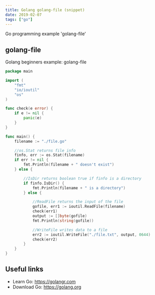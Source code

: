 ```yaml
---
title: Golang golang-file (snippet)
date: 2019-02-07
tags: ["go"]
---
```

Go programming example 'golang-file'


## golang-file

Golang beginners example: golang-file

```go
package main

import (
	"fmt"
	"io/ioutil"
	"os"
)

func check(e error) {
	if e != nil {
		panic(e)
	}
}

func main() {
	filename := "./file.go"

	//os.Stat returns file info
	finfo, err := os.Stat(filename)
	if err != nil {
		fmt.Println(filename + " doesn't exist")
	} else {

		//IsDir returns boolean true if finfo is a directory
		if finfo.IsDir() {
			fmt.Println(filename + " is a directory")
		} else {

			//ReadFile returns the input of the file
			gofile, err1 := ioutil.ReadFile(filename)
			check(err1)
			output := []byte(gofile)
			fmt.Println(string(gofile))

			//WriteFile writes data to a file
			err2 := ioutil.WriteFile("./file.txt", output, 0644)
			check(err2)
		}
	}
}

```

## Useful links

- Learn Go: https://golangr.com
- Download Go: https://golang.org
